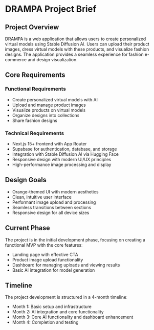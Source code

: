 # DRAMPA Project Brief

## Project Overview
DRAMPA is a web application that allows users to create personalized virtual models using Stable Diffusion AI. Users can upload their product images, dress virtual models with these products, and visualize fashion designs. The application provides a seamless experience for fashion e-commerce and design visualization.

## Core Requirements

### Functional Requirements
- Create personalized virtual models with AI
- Upload and manage product images
- Visualize products on virtual models
- Organize designs into collections
- Share fashion designs

### Technical Requirements
- Next.js 15+ frontend with App Router
- Supabase for authentication, database, and storage
- Integration with Stable Diffusion AI via Hugging Face
- Responsive design with modern UI/UX principles
- High-performance image processing and display

## Design Goals
- Orange-themed UI with modern aesthetics
- Clean, intuitive user interface
- Performant image upload and processing
- Seamless transitions between sections
- Responsive design for all device sizes

## Current Phase
The project is in the initial development phase, focusing on creating a functional MVP with the core features:
- Landing page with effective CTA
- Product image upload functionality
- Dashboard for managing uploads and viewing results
- Basic AI integration for model generation

## Timeline
The project development is structured in a 4-month timeline:
- Month 1: Basic setup and infrastructure
- Month 2: AI integration and core functionality
- Month 3: Core AI functionality and dashboard enhancement
- Month 4: Completion and testing 